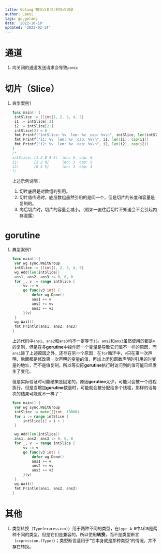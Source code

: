 ```yaml
---
title: Golang 知识点复习/易错点记录
author: Laeni
tags: go,golang
date: '2022-10-10'
updated: '2023-02-14'
---
```


# 通道

1. 向关闭的通道发送请求会导致`panic`

# 切片（Slice）

1. 典型案例1

   ```go
   func main() {
   	intSlice := []int{1, 2, 3, 4, 5}
   	i1 := intSlice[:3]
   	i2 := intSlice[2:]
   	intSlice[2] = 0
   	fmt.Printf("intSlice: %v  len: %v  cap: %v\n", intSlice, len(intSlice), cap(intSlice))
   	fmt.Printf("i1: %v  len: %v  cap: %v\n", i1, len(i1), cap(i1))
   	fmt.Printf("i2: %v  len: %v  cap: %v\n", i2, len(i2), cap(i2))
   }
   /*
   intSlice: [1 2 0 4 5]  len: 5  cap: 5
   i1:       [1 2 0]      len: 3  cap: 5
   i2:       [0 4 5]      len: 3  cap: 3
   */
   ```

   上述示例说明：

   1. 切片底层是对数组的引用。
   2. 切片值传递时，底层数组虽然引用的是同一个，但是切片的长度和容量是复制的。
   3. 向后切片时，切片的容量会减小。（假如一直往后切片不知道会不会引起内存泄露）

# gorutine

1. 典型案例1

   ```go
   func main() {
   	var wg sync.WaitGroup
   	intSlice := []int{1, 2, 3, 4, 5}
   	wg.Add(len(intSlice))
   	ans1, ans2, ans3 := 0, 0, 0
   	for _, v := range intSlice {
   		vv := v
   		go func(v3 int) {
   			defer wg.Done()
   			ans1 += v
   			ans2 += vv
   			ans3 += v3
   		}(v)
   	}
   	wg.Wait()
   	fmt.Println(ans1, ans2, ans3)
   }
   ```

   上述代码中`ans1`、`ans2`和`ans3`均不一定等于`15`。`ans2`和`ans3`虽然使用的都是`v`的复制，但是在多**gorutine**中操作同一个变量是导致它们值不一样的原因，而`ans1`除了上述原因之外，还存在另一个原因：在`for`循环中，`v`只在第一次声明，后面都是修改第一次声明的变量的值，再加上闭包函数声明时引用的时变量的地址，而不是值复制，所以等实际**gorutine**执行时访问到的值可能已经发生了变化。

   但是实际验证时可能结果是固定的，原因**gorutine**太少，可能只会被一个线程执行，但是当增加**gorutine**数量时，可能就会被分配给多个线程，那样的话每次的结果可能就不一样了：

   ```go
   func main() {
   	var wg sync.WaitGroup
   	intSlice := make([]int, 10000)
   	for i := range intSlice {
   		intSlice[i] = i + 1
   	}
   
   	wg.Add(len(intSlice))
   	ans1, ans2, ans3 := 0, 0, 0
   	for _, v := range intSlice {
   		vv := v
   		go func(v3 int) {
   			defer wg.Done()
   			ans1 += v
   			ans2 += vv
   			ans3 += v3
   		}(v)
   	}
   	wg.Wait()
   	fmt.Println(ans1, ans2, ans3)
   }
   ```

# 其他

1. 类型转换（`Type(expression)`）用于两种不同的类型，在`type A B`中`A`和`B`是两种不同的类型，但是它们是兼容的，所以使用**转换**，而不是类型断言（`expression.(Type)`）；类型断言适用于“它本身就是那种类型“的情况，并不存在转换。

